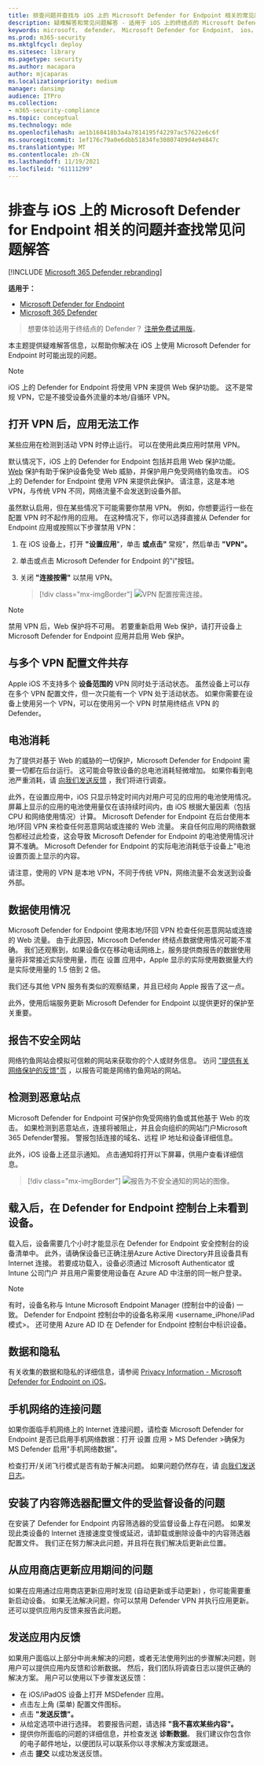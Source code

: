 ```yaml
---
title: 排查问题并查找与 iOS 上的 Microsoft Defender for Endpoint 相关的常见问题解答
description: 疑难解答和常见问题解答 - 适用于 iOS 上的终结点的 Microsoft Defender
keywords: microsoft， defender， Microsoft Defender for Endpoint， ios， 疑难解答， 如何
ms.prod: m365-security
ms.mktglfcycl: deploy
ms.sitesec: library
ms.pagetype: security
ms.author: macapara
author: mjcaparas
ms.localizationpriority: medium
manager: dansimp
audience: ITPro
ms.collection:
- m365-security-compliance
ms.topic: conceptual
ms.technology: mde
ms.openlocfilehash: ae1b168418b3a4a7814195f42297ac57622e6c6f
ms.sourcegitcommit: 1ef176c79a0e6dbb51834fe30807409d4e94847c
ms.translationtype: MT
ms.contentlocale: zh-CN
ms.lasthandoff: 11/19/2021
ms.locfileid: "61111299"
---
```

# <a name="troubleshoot-issues-and-find-answers-to-faqs-on-microsoft-defender-for-endpoint-on-ios"></a>排查与 iOS 上的 Microsoft Defender for Endpoint 相关的问题并查找常见问题解答

[!INCLUDE [Microsoft 365 Defender rebranding](../../includes/microsoft-defender.md)]

**适用于：**
- [Microsoft Defender for Endpoint](https://go.microsoft.com/fwlink/p/?linkid=2154037)
- [Microsoft 365 Defender](https://go.microsoft.com/fwlink/?linkid=2118804)

> 想要体验适用于终结点的 Defender？ [注册免费试用版](https://signup.microsoft.com/create-account/signup?products=7f379fee-c4f9-4278-b0a1-e4c8c2fcdf7e&ru=https://aka.ms/MDEp2OpenTrial?ocid=docs-wdatp-exposedapis-abovefoldlink)。

本主题提供疑难解答信息，以帮助你解决在 iOS 上使用 Microsoft Defender for Endpoint 时可能出现的问题。



> [!NOTE]
> iOS 上的 Defender for Endpoint 将使用 VPN 来提供 Web 保护功能。 这不是常规 VPN，它是不接受设备外流量的本地/自循环 VPN。

## <a name="apps-dont-work-when-vpn-is-turned-on"></a>打开 VPN 后，应用无法工作
某些应用在检测到活动 VPN 时停止运行。 可以在使用此类应用时禁用 VPN。 

默认情况下，iOS 上的 Defender for Endpoint 包括并启用 Web 保护功能。 [Web](web-protection-overview.md) 保护有助于保护设备免受 Web 威胁，并保护用户免受网络钓鱼攻击。 iOS 上的 Defender for Endpoint 使用 VPN 来提供此保护。 请注意，这是本地 VPN，与传统 VPN 不同，网络流量不会发送到设备外部。

虽然默认启用，但在某些情况下可能需要你禁用 VPN。 例如，你想要运行一些在配置 VPN 时不起作用的应用。 在这种情况下，你可以选择直接从 Defender for Endpoint 应用或按照以下步骤禁用 VPN：

1. 在 iOS 设备上，打开 **"设置应用**"，单击 **或点击"** 常规"，然后单击 **"VPN"。**
1. 单击或点击 Microsoft Defender for Endpoint 的"i"按钮。
1. 关闭 **"连接按需"** 以禁用 VPN。

    > [!div class="mx-imgBorder"]
    > ![VPN 配置按需连接。](images/ios-vpn-config.png)

> [!NOTE]
> 禁用 VPN 后，Web 保护将不可用。 若要重新启用 Web 保护，请打开设备上 Microsoft Defender for Endpoint 应用并启用 Web 保护。

## <a name="coexistence-with-multiple-vpn-profiles"></a>与多个 VPN 配置文件共存

Apple iOS 不支持多个 **设备范围的** VPN 同时处于活动状态。 虽然设备上可以存在多个 VPN 配置文件，但一次只能有一个 VPN 处于活动状态。 如果你需要在设备上使用另一个 VPN，可以在使用另一个 VPN 时禁用终结点 VPN 的 Defender。

## <a name="battery-consumption"></a>电池消耗

为了提供对基于 Web 的威胁的一切保护，Microsoft Defender for Endpoint 需要一切都在后台运行。 这可能会导致设备的总电池消耗轻微增加。 如果你看到电池严重消耗，请 [向我们发送反馈](ios-troubleshoot.md#send-in-app-feedback) ，我们将进行调查。

此外，在设置应用中，iOS 只显示特定时间内对用户可见的应用的电池使用情况。 屏幕上显示的应用的电池使用量仅在该持续时间内，由 iOS 根据大量因素（包括 CPU 和网络使用情况）计算。 Microsoft Defender for Endpoint 在后台使用本地/环回 VPN 来检查任何恶意网站或连接的 Web 流量。 来自任何应用的网络数据包都经过此检查，这会导致 Microsoft Defender for Endpoint 的电池使用情况计算不准确。 Microsoft Defender for Endpoint 的实际电池消耗低于设备上"电池设置页面上显示的内容。

请注意，使用的 VPN 是本地 VPN，不同于传统 VPN，网络流量不会发送到设备外部。

## <a name="data-usage"></a>数据使用情况

Microsoft Defender for Endpoint 使用本地/环回 VPN 检查任何恶意网站或连接的 Web 流量。 由于此原因，Microsoft Defender 终结点数据使用情况可能不准确。 我们还观察到，如果设备仅在移动电话网络上，服务提供商报告的数据使用量将非常接近实际使用量，而在 设置 应用中，Apple 显示的实际使用数据量大约是实际使用量的 1.5 倍到 2 倍。

我们还与其他 VPN 服务有类似的观察结果，并且已经向 Apple 报告了这一点。

此外，使用后端服务更新 Microsoft Defender for Endpoint 以提供更好的保护至关重要。

## <a name="report-unsafe-site"></a>报告不安全网站

网络钓鱼网站会模拟可信赖的网站来获取你的个人或财务信息。 访问 ["提供有关网络保护的反馈"页](https://www.microsoft.com/wdsi/support/report-unsafe-site) ，以报告可能是网络钓鱼网站的网站。

## <a name="malicious-site-detected"></a>检测到恶意站点

Microsoft Defender for Endpoint 可保护你免受网络钓鱼或其他基于 Web 的攻击。 如果检测到恶意站点，连接将被阻止，并且会向组织的网站门户Microsoft 365 Defender警报。 警报包括连接的域名、远程 IP 地址和设备详细信息。

此外，iOS 设备上还显示通知。 点击通知将打开以下屏幕，供用户查看详细信息。

> [!div class="mx-imgBorder"]
> ![报告为不安全通知的网站的图像。](images/ios-phish-alert.png)

## <a name="device-not-seen-on-the-defender-for-endpoint-console-after-onboarding"></a>载入后，在 Defender for Endpoint 控制台上未看到设备。

载入后，设备需要几个小时才能显示在 Defender for Endpoint 安全控制台的设备清单中。 此外，请确保设备已正确注册Azure Active Directory并且设备具有 Internet 连接。 若要成功载入，设备必须通过 Microsoft Authenticator 或 Intune 公司门户 并且用户需要使用设备在 Azure AD 中注册的同一帐户登录。

> [!NOTE]
> 有时，设备名称与 Intune Microsoft Endpoint Manager (控制台中的设备) 一致。 Defender for Endpoint 控制台中的设备名称采用 <username_iPhone/iPad模式>。 还可使用 Azure AD ID 在 Defender for Endpoint 控制台中标识设备。

## <a name="data-and-privacy"></a>数据和隐私

有关收集的数据和隐私的详细信息，请参阅 [Privacy Information - Microsoft Defender for Endpoint on iOS](ios-privacy.md)。

## <a name="connectivity-issue-on-cellular-network"></a>手机网络的连接问题

如果你面临手机网络上的 Internet 连接问题，请检查 Microsoft Defender for Endpoint 是否已启用手机网络数据：打开 设置 应用 > MS Defender >确保为 MS Defender 启用"手机网络数据"。

检查打开/关闭飞行模式是否有助于解决问题。 如果问题仍然存在，请 [向我们发送日志](ios-troubleshoot.md#send-in-app-feedback)。

## <a name="issues-on-supervised-devices-with-content-filter-profile-installed"></a>安装了内容筛选器配置文件的受监督设备的问题

在安装了 Defender for Endpoint 内容筛选器的受监督设备上存在问题。 如果发现此类设备的 Internet 连接速度变慢或延迟，请卸载或删除设备中的内容筛选器配置文件。 我们正在努力解决此问题，并且将在我们解决后更新此位置。 

## <a name="issues-during-app-updates-from-the-app-store"></a>从应用商店更新应用期间的问题

如果在应用通过应用商店更新应用时发现 (自动更新或手动更新) ，你可能需要重新启动设备。 如果无法解决问题，你可以禁用 Defender VPN 并执行应用更新。 还可以提供应用内反馈来报告此问题。

## <a name="send-in-app-feedback"></a>发送应用内反馈

如果用户面临以上部分中尚未解决的问题，或者无法使用列出的步骤解决问题，则用户可以提供应用内反馈和诊断数据。 然后，我们团队将调查日志以提供正确的解决方案。 用户可以使用以下步骤发送反馈：

  - 在 iOS/iPadOS 设备上打开 MSDefender 应用。
  - 点击左上角 (菜单) 配置文件图标。
  - 点击 **"发送反馈"。**
  - 从给定选项中进行选择。 若要报告问题，请选择 **"我不喜欢某些内容"。**
  - 提供你所面临的问题的详细信息，并检查发送 **诊断数据**。 我们建议你包含你的电子邮件地址，以便团队可以联系你以寻求解决方案或跟进。
  - 点击 **提交** 以成功发送反馈。
